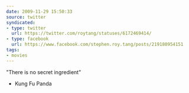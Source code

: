 ```yaml
---
date: 2009-11-29 15:50:33
source: twitter
syndicated:
- type: twitter
  url: https://twitter.com/roytang/statuses/6172469414/
- type: facebook
  url: https://www.facebook.com/stephen.roy.tang/posts/219180954151
tags:
- movies
---
```


"There is no secret ingredient"

- Kung Fu Panda